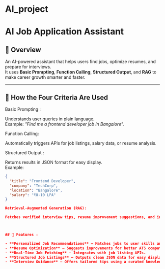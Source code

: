 # AI_project

# AI Job Application Assistant

## 📌 Overview
An AI-powered assistant that helps users find jobs, optimize resumes, and prepare for interviews.  
It uses **Basic Prompting**, **Function Calling**, **Structured Output**, and **RAG** to make career growth smarter and faster.

---

## 📌 How the Four Criteria Are Used

Basic Prompting :

Understands user queries in plain language.  
Example: *"Find me a frontend developer job in Bangalore"*.


Function Calling:

Automatically triggers APIs for job listings, salary data, or resume analysis.


Structured Output :

Returns results in JSON format for easy display.  
Example:
```json
{
  "title": "Frontend Developer",
  "company": "TechCorp",
  "location": "Bangalore",
  "salary": "₹8-10 LPA"
}

Retrieval-Augmented Generation (RAG): 

Fetches verified interview tips, resume improvement suggestions, and industry insights from a stored knowledge base, then merges them with the AI's response.



## 🚀 Features :

- **Personalized Job Recommendations** – Matches jobs to user skills and preferences.
- **Resume Optimization** – Suggests improvements for better ATS compatibility.
- **Real-Time Job Fetching** – Integrates with job listing APIs.
- **Structured Job Listings** – Outputs clean JSON data for easy display.
- **Interview Guidance** – Offers tailored tips using a curated knowledge base.
